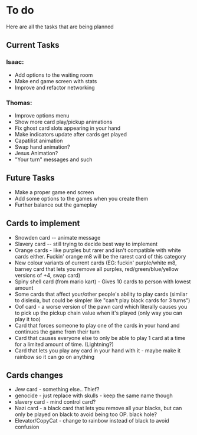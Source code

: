# To do
Here are all the tasks that are being planned

## Current Tasks

### Isaac:
* Add options to the waiting room
* Make end game screen with stats
* Improve and refactor networking

### Thomas:
* Improve options menu
* Show more card play/pickup animations
* Fix ghost card slots appearing in your hand
* Make indicators update after cards get played
* Capatilist animation
* Swap hand animation?
* Jesus Animation?
* "Your turn" messages and such

## Future Tasks

* Make a proper game end screen
* Add some options to the games when you create them
* Further balance out the gameplay

## Cards to implement
* Snowden card -- animate message
* Slavery card -- still trying to decide best way to implement
* Orange cards - like purples but rarer and isn't compatible with white cards either. Fuckin' orange m8 will be the rarest card of this category
* New colour variants of current cards (EG: fuckin' purple/white m8, barney card that lets you remove all purples, red/green/blue/yellow versions of +4, swap card)
* Spiny shell card (from mario kart) - Gives 10 cards to person with lowest amount
* Some cards that affect your/other people's ability to play cards (similar to dislexia, but could be simpler like "can't play black cards for 3 turns")
* Oof card - a worse version of the pawn card which literally causes you to pick up the pickup chain value when it's played (only way you can play it too)
* Card that forces someone to play one of the cards in your hand and continues the game from their turn
* Card that causes everyone else to only be able to play 1 card at a time for a limited amount of time. (Lightning?)
* Card that lets you play any card in your hand with it - maybe make it rainbow so it can go on anything

## Cards changes
* Jew card - something else.. Thief?
* genocide - just replace with skulls - keep the same name though
* slavery card - mind control card?
* Nazi card - a black card that lets you remove all your blacks, but can only be played on black to avoid being too OP. black hole?
* Elevator/CopyCat - change to rainbow instead of black to avoid confusion
